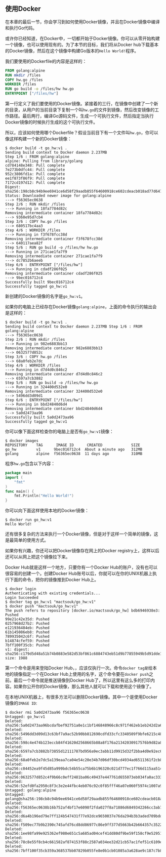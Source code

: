 ## 使用Docker

在本章的最后一节，你会学习到如何使用Docker镜像，并且在Docker镜像中编译和执行Go代码。

或许你已经知道，在Docker中，一切都开始于Docker镜像。你可以从零开始构建一个镜像，也可以使用现有的。为了本节的目标，我们将从Docker hub下载基本的Docker镜像，然后在这个镜像中构建Go版本的`Hello World!`程序。

我们要使用的Dockerfile的内容是这样的：

```dockerfile
FROM golang:alpine
RUN mkdir /files 
COPY hw.go /files 
WORKDIR /files
RUN go build -o /files/hw hw.go 
ENTRYPOINT ["/files/hw"]
```

第一行定义了我们要使用的Docker镜像。紧接着的三行，在镜像中创建了一个新的目录，从用户的当前目录下复制一个叫`hw.go`的文件到镜像，然后改变镜像的工作路径。最后两行，编译Go源码文件，生成一个可执行文件，然后指定当执行Docker镜像的时候执行生成的这个可执行文件。

所以，应该如何使用哪个Dockerfile？假设当前目下有一个文件叫`hw.go`，你可以像这样构建一个新的Docker镜像：

```shell
$ docker build -t go_hw:v1 .
Sending build context to Docker daemon 2.237MB
Step 1/6 : FROM golang:alpine
alpine: Pulling from library/golang
cd784148e348: Pull complete
7e273b0dfc44: Pull complete
952c3806fd1a: Pull complete
ee1f873f86f9: Pull complete
7172cd197d12: Pull complete
Digest: sha256:198cb8c94b9ee6941ce6d58f29aadb855f64600918ce602cdeacb018ad77d647 Status: Downloaded newer image for golang:alpine
---> f56365ec0638
Step 2/6 : RUN mkdir /files
---> Running in 18fa7784d82c
Removing intermediate container 18fa7784d82c
---> 9360e95d7cb4
Step 3/6 : COPY hw.go /files
---> 680517bc4aa3
Step 4/6 : WORKDIR /files
---> Running in f3f678fcc38d
Removing intermediate container f3f678fcc38d
---> 640117aea82f
Step 5/6 : RUN go build -o /files/hw hw.go
---> Running in 271cae1fa7f9
Removing intermediate container 271cae1fa7f9
---> dc7852b6aeeb
Step 6/6 : ENTRYPOINT ["/files/hw"]
---> Running in cdadf286f025
Removing intermediate container cdadf286f025
---> 9bec016712c4 
Successfully built 9bec016712c4 
Successfully tagged go_hw:v1
```

新创建的Docker镜像的名字是`go_hw:v1`。

如果你的电脑上已经存在Docker镜像`golang:alpine`，上面的命令执行的输出会是这样的：

```shell
$ docker build -t go_hw:v1 .
Sending build context to Docker daemon 2.237MB Step 1/6 : FROM golang:alpine
---> f56365ec0638
Step 2/6 : RUN mkdir /files
---> Running in 982e6883bb13
Removing intermediate container 982e6883bb13
---> 0632577d852c
Step 3/6 : COPY hw.go /files
---> 68a0feb2e7dc
Step 4/6 : WORKDIR /files
---> Running in d7d4d0c846c2
Removing intermediate container d7d4d0c846c2
---> 6597a7cb3882
Step 5/6 : RUN go build -o /files/hw hw.go
---> Running in 324400d532e0
Removing intermediate container 324400d532e0
---> 5496dd3d09d1
Step 6/6 : ENTRYPOINT ["/files/hw"]
---> Running in bbd24840d6d4
Removing intermediate container bbd24840d6d4
---> 5a0d2473aa96
Successfully built 5a0d2473aa96 
Successfully tagged go_hw:v1
```

你可以像下面这样检查你的电脑上是否有`go_hw:v1`镜像：

```shell
$ docker images
REPOSITORY    TAG      IMAGE ID      CREATED             SIZE
go_hw         v1      9bec016712c4  About a minute ago   312MB
golang        alpine  f56365ec0638  11 days ago          310MB
```

程序`hw.go`包含以下内容：

```go
package main
import (
	"fmt"
)
func main() { 
    fmt.Println("Hello World!")
}
```

你可以向下面这样使用本地的Docker镜像：

```shell
$ docker run go_hw:v1
Hello World!
```

还有很多复杂的方法来执行一个Docker镜像，但是对于这样一个简单的镜像，这是最简单的使用方式。

如果你有兴趣，你还可以把Docker镜像存在网上的Docker registry上，这样以后还可以从网上把这个镜像拉下来。

Docker Hub就是这样一个地方，只要你有一个Docker Hub的账户，没有也可以很容易的创建一个。创建Docker Hub账号以后，你就可以在你的UNIX机器上执行下面的命令，把你的镜像推到Docker Hub上。

```shell
$ docker login
Authenticating with existing credentials...
Login Succeeded
$ docker tag go_hw:v1 "mactsouk/go_hw:v1"
$ docker push "mactsouk/go_hw:v1"
The push refers to repository [docker.io/mactsouk/go_hw] bdb6946938e3: Pushed
99e21c42e35d: Pushed
0257968d27b2: Pushed
e121936484eb: Pushed
61b145086eb8: Pushed
789935042c6f: Pushed
b14874cfef59: Pushed
7bff100f35cb: Pushed
v1: digest: sha256:c179d5d48a51b74b0883e582d53bf861c6884743eb51d9b77855949b5d91dde1 
size: 1988
```

第一个命令是用来登陆Docker Hub，，应该仅执行一次。命令`docker tag是`给本地的镜像指定一个在Docker Hub上使用的名字，这个命令要在`docker push`之前。最后一个命令就是推送镜像到Docker Hub了，所以这里有这么多的打印内容。如果你公开你的Docker镜像，那么其他人就可以下载和使用这个镜像了。

在本地UNIX机器上，有很多方法可以删除Docker镜像。其中一个是使用Docker镜像的`IMAGE ID`:

```shell
$ docker rmi 5a0d2473aa96 f56365ec0638
Untagged: go_hw:v1
Deleted:
sha256:5a0d2473aa96bcdafbef92751a0e1c1bf146848966c8c971f462eb1eb242d2a6
Deleted:
sha256:5496dd3d09d13c63bf7a9ac52b90bb812690cdfd33cfc3340509f9bfe6215c48
Deleted:
sha256:598c4e474b123eccb84f41620d2568665b88a8f176a21342030917576b9d82a8
Deleted:
sha256:6597a7cb3882b73855d12111787bd956a9ec3abb11d9915d32f2bba4d0e92ec6
Deleted:
sha256:68a0feb2e7dc5a139eaa7ca04e54c20e34b7d06df30bcd4934ad6511361f2cb8
Deleted:
sha256:c04452ea9f45d85a999bdc54b55ca75b6b196320c021d777ec1f766d115aa514
Deleted:
sha256:0632577d852c4f9b66c0eff2481ba06c49437e447761d655073eb034fa0ac333
Deleted:
sha256:52efd0fa2950c8f3c3e2e44fbc4eb076c92c0f85fff46a07e060f5974c1007a9
Untagged: golang:alpine
Untagged:
golang@sha256:198cb8c94b9ee6941ce6d58f29aadb855f64600918ce602cdeacb018ad77d647
Deleted:
sha256:f56365ec0638b16b752af4bf17e6098f2fda027f8a71886d6849342266cc3ab7
Deleted:
sha256:d6a4b196ed79e7ff124b547431f77e92dce9650037e76da294b3b3aded709bdd
Deleted:
sha256:f509ec77b9b2390c745afd76cd8dd86977c86e9ff377d5663b42b664357c3522
Deleted:
sha256:1ee98fa99e925362ef980e651c5a685ad04cef41dd80df9be59f158cf9e52951
Deleted:
sha256:78c8e55f8cb4c661582af874153f88c2587a034ee32d21cb57ac1fef51c6109e
Deleted:
sha256:7bff100f35cb359a368537bb07829b055fe8e0b1cb01085a3a628ae9c187c7b8
```

## 